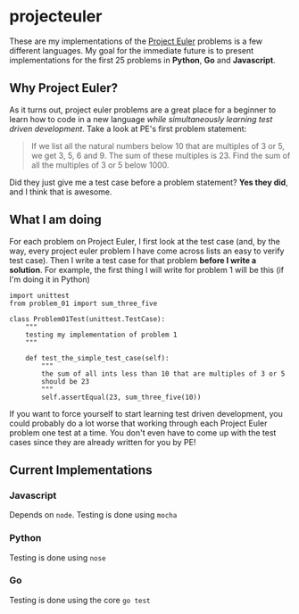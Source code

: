 # projecteuler

These are my implementations of the [Project Euler](http://projecteuler.net/) problems is a few different languages. My goal for the immediate future is to present implementations for the first 25 problems in **Python**, **Go** and **Javascript**. 

## Why Project Euler?
As it turns out, project euler problems are a great place for a beginner to learn how to code in a new language *while simultaneously learning test driven development*. Take a look at PE's first problem statement:

>If we list all the natural numbers below 10 
>that are multiples of 3 or 5, we get 3, 5, 6 and 9. 
> The sum of these multiples is 23. 
> Find the sum of all the multiples of 3 or 5 below 1000.

Did they just give me a test case before a problem statement? **Yes they did**, and I think that is awesome. 

## What I am doing
For each problem on Project Euler, I first look at the test case (and, by the way, every project euler problem I have come across lists an easy to verify test case). Then I write a test case for that problem **before I write a solution**. For example, the first thing I will write for problem 1 will be this (if I'm doing it in Python)

    import unittest
    from problem_01 import sum_three_five
    
    class Problem01Test(unittest.TestCase):
        """
        testing my implementation of problem 1
        """
        
        def test_the_simple_test_case(self):
            """
            the sum of all ints less than 10 that are multiples of 3 or 5
            should be 23
            """
            self.assertEqual(23, sum_three_five(10))
           
If you want to force yourself to start learning test driven development, you could probably do a lot worse that working through each Project Euler problem one test at a time. You don't even have to come up with the test cases since they are already written for you by PE!

## Current Implementations

### Javascript
Depends on `node`. Testing is done using `mocha`

### Python
Testing is done using `nose`

### Go
Testing is done using the core `go test`

